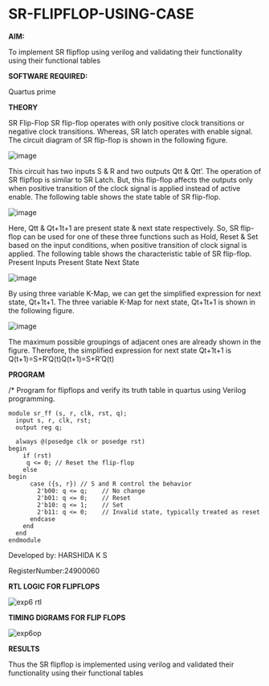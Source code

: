 # SR-FLIPFLOP-USING-CASE

**AIM:**

To implement  SR flipflop using verilog and validating their functionality using their functional tables

**SOFTWARE REQUIRED:**

Quartus prime

**THEORY**

SR Flip-Flop SR flip-flop operates with only positive clock transitions or negative clock transitions. Whereas, SR latch operates with enable signal. The circuit diagram of SR flip-flop is shown in the following figure.

![image](https://github.com/naavaneetha/SR-FLIPFLOP-USING-CASE/assets/154305477/0f710028-ad52-4d3e-9276-8714cf023a25)

 
This circuit has two inputs S & R and two outputs Qtt & Qtt’. The operation of SR flipflop is similar to SR Latch. But, this flip-flop affects the outputs only when positive transition of the clock signal is applied instead of active enable. The following table shows the state table of SR flip-flop.

![image](https://github.com/naavaneetha/SR-FLIPFLOP-USING-CASE/assets/154305477/dabfc4f4-87e3-4cbc-9472-f89ee1b5ed30)

 
Here, Qtt & Qt+1t+1 are present state & next state respectively. So, SR flip-flop can be used for one of these three functions such as Hold, Reset & Set based on the input conditions, when positive transition of clock signal is applied. The following table shows the characteristic table of SR flip-flop. Present Inputs Present State Next State

![image](https://github.com/naavaneetha/SR-FLIPFLOP-USING-CASE/assets/154305477/dd90d16c-aec5-4290-a586-e2346b1e9eb5)

 
By using three variable K-Map, we can get the simplified expression for next state, Qt+1t+1. The three variable K-Map for next state, Qt+1t+1 is shown in the following figure.

![image](https://github.com/naavaneetha/SR-FLIPFLOP-USING-CASE/assets/154305477/473efad6-d70b-4ca7-aeb7-898bbfca319f)

 
The maximum possible groupings of adjacent ones are already shown in the figure. Therefore, the simplified expression for next state Qt+1t+1 is Q(t+1)=S+R′Q(t)Q(t+1)=S+R′Q(t)


**PROGRAM**

/* Program for flipflops and verify its truth table in quartus using Verilog programming.

    module sr_ff (s, r, clk, rst, q);
      input s, r, clk, rst;
      output reg q;

      always @(posedge clk or posedge rst)
    begin
        if (rst)
         q <= 0; // Reset the flip-flop
        else
    begin
          case ({s, r}) // S and R control the behavior
            2'b00: q <= q;    // No change
            2'b01: q <= 0;    // Reset
            2'b10: q <= 1;    // Set
            2'b11: q <= 0;    // Invalid state, typically treated as reset
          endcase
        end
      end
    endmodule



Developed by: HARSHIDA K S

RegisterNumber:24900060

**RTL LOGIC FOR FLIPFLOPS**

![exp6 rtl](https://github.com/user-attachments/assets/9ec08065-3a35-4bb8-b1da-2337a77e324a)


**TIMING DIGRAMS FOR FLIP FLOPS**

![exp6op](https://github.com/user-attachments/assets/62384dc4-2aed-43fe-9e97-f656b9dca7d6)


**RESULTS**

Thus the SR flipflop is implemented using verilog and validated their functionality using their functional tables
